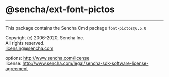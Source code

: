 # @sencha/ext-font-pictos
--------------------------------------------------------
This package contains the Sencha Cmd package `font-pictos@6.5.0`  
 
Copyright (c) 2006-2020, Sencha Inc.  
All rights reserved.  
licensing@sencha.com  
  
options: http://www.sencha.com/license  
license: http://www.sencha.com/legal/sencha-sdk-software-license-agreement